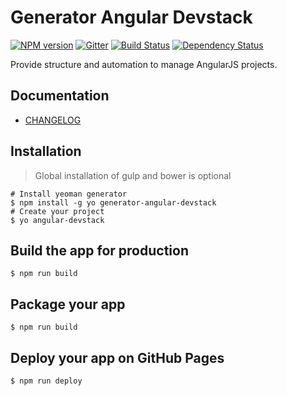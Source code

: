 # Generator Angular Devstack

[![NPM version][npm-version-image]][npm-url]
[![Gitter][gitter-image]][gitter-url]
[![Build Status][build-status-image]][build-status-url]
[![Dependency Status][dependency-status-image]][dependency-status-url]

Provide structure and automation to manage AngularJS projects.

## Documentation

- [CHANGELOG](./CHANGELOG.md)

## Installation

> Global installation of gulp and bower is optional

```console
# Install yeoman generator
$ npm install -g yo generator-angular-devstack
# Create your project
$ yo angular-devstack
```

## Build the app for production

```console
$ npm run build
```

## Package your app

```console
$ npm run build
```

## Deploy your app on GitHub Pages

```console
$ npm run deploy
```

[gitter-image]: https://badges.gitter.im/Join%20Chat.svg
[gitter-url]: https://gitter.im/ghoullier/generator-angular-devstack?utm_source=badge&utm_medium=badge&utm_campaign=pr-badge&utm_content=badge

[build-status-image]: http://img.shields.io/travis/ghoullier/generator-angular-devstack.svg?style=flat
[build-status-url]: http://travis-ci.org/ghoullier/generator-angular-devstack

[dependency-status-image]: http://img.shields.io/gemnasium/ghoullier/generator-angular-devstack.svg?style=flat
[dependency-status-url]: https://gemnasium.com/ghoullier/generator-angular-devstack

[npm-version-image]: http://img.shields.io/npm/v/generator-angular-devstack.svg?style=flat-square
[npm-url]: https://npmjs.org/package/generator-angular-devstack
